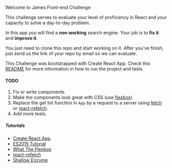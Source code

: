 Welcome to James Front-end Challenge

This challenge serves to evaluate your level of proficiency in React and your capacity to solve a day-to-day problem.

In this app you will find a **non working** search engine.
Your job is to **fix it** and **improve it**.

You just need to clone this repo and start working on it.
After you've finish, just send us the link of your repo by email so we can evaluate.

This Challenge was bootstrapped with Create React App.
Check this [README](https://github.com/CrowdProcess/react-challenge/blob/master/CreateReactApp.md) for more information in how to run the project and tests.

#### TODO

1. Fix or write components.
2. Make the components look great with CSS (use [flexbox](https://www.youtube.com/watch?v=Vj7NZ6FiQvo&list=PLu8EoSxDXHP7xj_y6NIAhy0wuCd4uVdid)).
3. Replace the get list function in ```App``` by a request to a server using [fetch](https://github.github.io/fetch/) or [react-refetch](https://github.com/heroku/react-refetch).
4. Add more tests.

##### Tutorials
- [Create React App](https://github.com/facebookincubator/create-react-app).
- [ES2015 Tutorial](https://babeljs.io/docs/learn-es2015/)
- [What The Flexbox](https://www.youtube.com/watch?v=Vj7NZ6FiQvo&list=PLu8EoSxDXHP7xj_y6NIAhy0wuCd4uVdid)
- [react-refetch](https://github.com/heroku/react-refetch)
- [Shallow Enzyme](https://github.com/airbnb/enzyme/blob/master/docs/api/shallow.md)
